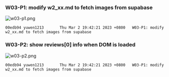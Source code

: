 ### W03-P1: modify w2_xx.md to fetch images from supabase

![w03-p1.png](<https://hlbovfzvhsftjuylmwlc.supabase.co/storage/v1/object/public/demo-40/md_1N_img/w03-p1%20(1).png?t=2023-03-02T11%3A12%3A45.302Z>)

```
00edb94 yuwen1213       Thu Mar 2 19:42:21 2023 +0800   W03-P1: modify w2_xx.md to fetch images from supabase
```

### W03-P2: show reviews[0] info when DOM is loaded

![w03-p2.png](https://hlbovfzvhsftjuylmwlc.supabase.co/storage/v1/object/public/demo-40/md_1N_img/w03-p2.png)

```
00edb94 yuwen1213       Thu Mar 2 19:42:21 2023 +0800   W03-P1: modify w2_xx.md to fetch images from supabase
```
